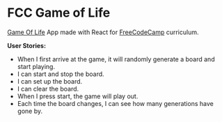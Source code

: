 # FCC Game of Life

<a href='https://en.wikipedia.org/wiki/Conway%27s_Game_of_Life'>Game Of Life</a> App made with React for <a href='https://www.freecodecamp.com'>FreeCodeCamp</a> curriculum.

<strong>User Stories:</strong>
<ul>
<li> When I first arrive at the game, it will randomly generate a board and start playing.
<li> I can start and stop the board.
<li> I can set up the board.
<li> I can clear the board.
<li> When I press start, the game will play out.
<li> Each time the board changes, I can see how many generations have gone by.
</ul>
